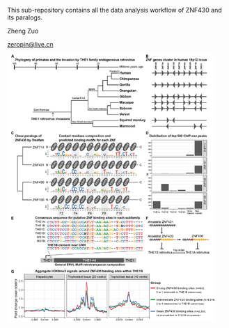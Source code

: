 This sub-repository contains all the data analysis workflow of ZNF430 and its paralogs.

Zheng Zuo

zeropin@live.cn

<img src="images/THE1 being silenced figure.png" style="zoom:60%;" />
